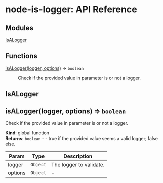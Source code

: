 # node-is-logger: API Reference

## Modules

<dl>
<dt><a href="#module_IsALogger">IsALogger</a></dt>
<dd></dd>
</dl>

## Functions

<dl>
<dt><a href="#isALogger">isALogger(logger, options)</a> ⇒ <code>boolean</code></dt>
<dd><p>Check if the provided value in parameter is or not a logger.</p>
</dd>
</dl>

<a name="module_IsALogger"></a>

## IsALogger
<a name="isALogger"></a>

## isALogger(logger, options) ⇒ <code>boolean</code>
Check if the provided value in parameter is or not a logger.

**Kind**: global function  
**Returns**: <code>boolean</code> - - true if the provided value seems a valid logger; false else.  

| Param | Type | Description |
| --- | --- | --- |
| logger | <code>Object</code> | The logger to validate. |
| options | <code>Object</code> | - |


